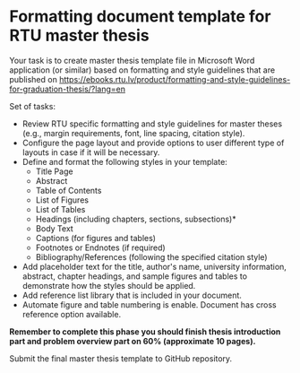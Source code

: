 # Formatting document template for RTU master thesis
Your task is to create master thesis template file in Microsoft Word application (or similar) based on formatting and style guidelines that are published on https://ebooks.rtu.lv/product/formatting-and-style-guidelines-for-graduation-thesis/?lang=en 

Set of tasks:
  
* Review RTU specific formatting and style guidelines for master theses (e.g., margin requirements, font, line spacing, citation style).
* Configure the page layout and provide options to user different type of layouts in case if it will be necessary.
* Define and format the following styles in your template:
  * Title Page
  * Abstract
  * Table of Contents
  * List of Figures
  * List of Tables
  * Headings (including chapters, sections, subsections)*
  * Body Text
  * Captions (for figures and tables)
  * Footnotes or Endnotes (if required)
  * Bibliography/References (following the specified citation style)
* Add placeholder text for the title, author's name, university information, abstract, chapter headings, and sample figures and tables to demonstrate how the styles should be applied.
* Add reference list library that  is included in your document.
* Automate figure and table numbering is enable. Document has cross reference option available.

**Remember to complete this phase you should finish thesis introduction part and problem overview part on 60% (approximate 10 pages).**

Submit the final master thesis template to GitHub repository.
